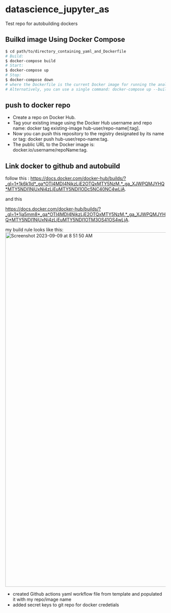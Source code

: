 # datascience_jupyter_as

Test repo for autobuilding dockers


## Builkd image Using Docker Compose 

```bash
$ cd path/to/directory_containing_yaml_and_Dockerfile
# Build:
$ docker-compose build
# Start:
$ docker-compose up
# Stop:
$ docker-compose down
# where the Dockerfile is the current Docker image for running the analyses, and yaml is the configuration file.
# Alternatively, you can use a single command: docker-compose up --build
```

## push to docker repo

- Create a repo on Docker Hub.
- Tag your existing image using the Docker Hub username and repo name: docker tag existing-image hub-user/repo-name[:tag].
- Now you can push this repository to the registry designated by its name or tag: docker push hub-user/repo-name:tag.
- The public URL to the Docker image is: docker.io/username/repoName:tag.

## Link docker to github and autobuild

follow this :
https://docs.docker.com/docker-hub/builds/?_gl=1*1k6k1ld*_ga*OTI4MDI4NjkzLjE2OTQxMTY5NzM.*_ga_XJWPQMJYHQ*MTY5NDI1NjUxNi4zLjEuMTY5NDI1ODc5NC40NC4wLjA.

and this

https://docs.docker.com/docker-hub/builds/?_gl=1*1ja5mm8*_ga*OTI4MDI4NjkzLjE2OTQxMTY5NzM.*_ga_XJWPQMJYHQ*MTY5NDI1NjUxNi4zLjEuMTY5NDI1OTM3OS41OS4wLjA.


my build rule looks like this:
<img width="1111" alt="Screenshot 2023-09-09 at 8 51 50 AM" src="https://github.com/amnahsiddiqa/datascience_jupyter_as/assets/28387956/f6973764-73df-46d4-954c-673a9c389512">


- created Github actions yaml workflow file from template and populated it with my repo/image name
- added secret keys to git repo for docker credetials
 
